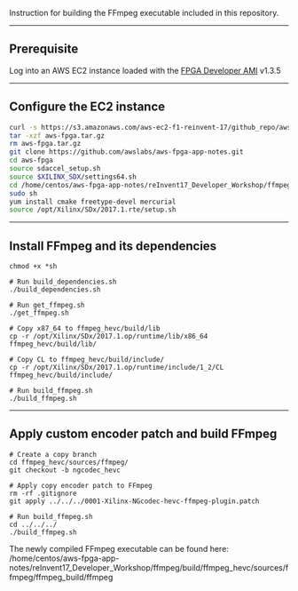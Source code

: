 Instruction for building the FFmpeg executable included in this repository.

--------------------------------------------------------------
Prerequisite
--------------------------------------------------------------
Log into an AWS EC2 instance loaded with the [FPGA Developer AMI](https://aws.amazon.com/marketplace/pp/B06VVYBLZZ) v1.3.5

--------------------------------------------------------------
Configure the EC2 instance
--------------------------------------------------------------
```sh
curl -s https://s3.amazonaws.com/aws-ec2-f1-reinvent-17/github_repo/aws-fpga.tar.gz -o aws-fpga.tar.gz
tar -xzf aws-fpga.tar.gz
rm aws-fpga.tar.gz
git clone https://github.com/awslabs/aws-fpga-app-notes.git
cd aws-fpga
source sdaccel_setup.sh
source $XILINX_SDX/settings64.sh
cd /home/centos/aws-fpga-app-notes/reInvent17_Developer_Workshop/ffmpeg/build
sudo sh
yum install cmake freetype-devel mercurial
source /opt/Xilinx/SDx/2017.1.rte/setup.sh
```
--------------------------------------------------------------
Install FFmpeg and its dependencies
--------------------------------------------------------------
```
chmod +x *sh

# Run build_dependencies.sh
./build_dependencies.sh       

# Run get_ffmpeg.sh
./get_ffmpeg.sh

# Copy x87_64 to ffmpeg_hevc/build/lib
cp -r /opt/Xilinx/SDx/2017.1.op/runtime/lib/x86_64 ffmpeg_hevc/build/lib/

# Copy CL to ffmpeg_hevc/build/include/
cp -r /opt/Xilinx/SDx/2017.1.op/runtime/include/1_2/CL ffmpeg_hevc/build/include/

# Run build_ffmpeg.sh
./build_ffmpeg.sh
```

--------------------------------------------------------------
Apply custom encoder patch and build FFmpeg
--------------------------------------------------------------
```
# Create a copy branch
cd ffmpeg_hevc/sources/ffmpeg/
git checkout -b ngcodec_hevc

# Apply copy encoder patch to FFmpeg
rm -rf .gitignore
git apply ../../../0001-Xilinx-NGcodec-hevc-ffmpeg-plugin.patch

# Run build_ffmpeg.sh
cd ../../../
./build_ffmpeg.sh
```

The newly compiled FFmpeg executable can be found here:
/home/centos/aws-fpga-app-notes/reInvent17_Developer_Workshop/ffmpeg/build/ffmpeg_hevc/sources/ffmpeg/ffmpeg_build/ffmpeg


